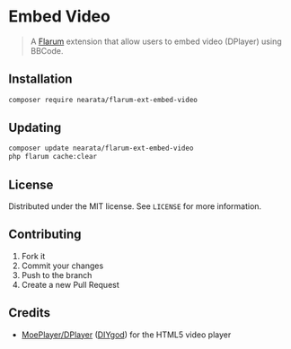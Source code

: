 # Embed Video

> A [Flarum](https://flarum.org) extension that allow users to embed video (DPlayer) using BBCode.

## Installation

```sh
composer require nearata/flarum-ext-embed-video
```

## Updating

```sh
composer update nearata/flarum-ext-embed-video
php flarum cache:clear
```

## License

Distributed under the MIT license. See `LICENSE` for more information.

## Contributing

1. Fork it
2. Commit your changes
3. Push to the branch
4. Create a new Pull Request

## Credits

- [MoePlayer/DPlayer](https://github.com/MoePlayer/DPlayer) ([DIYgod](https://github.com/DIYgod)) for the HTML5 video player
